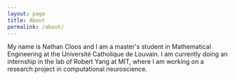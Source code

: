 ```yaml
---
layout: page
title: About
permalink: /about/
---
```


My name is Nathan Cloos and I am a master's student in Mathematical Engineering at the Université Catholique de Louvain. I am currently doing an internship in the lab of Robert Yang at MIT, where I am working on a research project in computational neuroscience.

